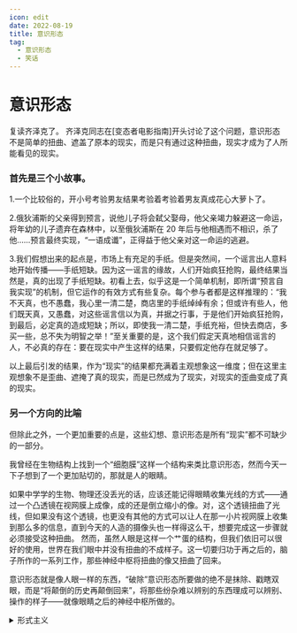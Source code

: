 ```yaml
---
icon: edit
date: 2022-08-19
title: 意识形态
tag:
  - 意识形态
  - 笑话
---
```


# 意识形态

复读齐泽克了。
齐泽克同志在[变态者电影指南]开头讨论了这个问题，意识形态不是简单的扭曲、遮盖了原本的现实，而是只有通过这种扭曲，现实才成为了人所能看见的现实。

### 首先是三个小故事。

1.一个比较俗的，开小号考验男友结果考验着考验着男友真成花心大萝卜了。

2.俄狄浦斯的父亲得到预言，说他儿子将会弑父娶母，他父亲竭力躲避这一命运，将年幼的儿子遗弃在森林中，以至俄狄浦斯在 20 年后与他相遇而不相识，杀了他……预言最终实现，“一语成谶”，正得益于他父亲对这一命运的逃避。

3.我们假想出来的起点是，市场上有充足的手纸。但是突然间，一个谣言出人意料地开始传播——手纸短缺。因为这一谣言的缘故，人们开始疯狂抢购，最终结果当然是，真的出现了手纸短缺。初看上去，似乎这是一个简单机制，即所谓“预言自我实现”的机制，但它运作的有效方式有些复杂。每个参与者都是这样推理的：“我不天真，也不愚蠢，我心里一清二楚，商店里的手纸绰绰有余；但或许有些人，他们既天真，又愚蠢，对这些谣言信以为真，并据之行事，于是他们开始疯狂抢购，到最后，必定真的造成短缺；所以，即使我一清二楚，手纸充裕，但快去商店，多买一些，总不失为明智之举！”至关重要的是，这个我们假定天真地相信谣言的人，不必真的存在：要在现实中产生这样的结果，只要假定他存在就足够了。

以上最后引发的结果，作为“现实”的结果都充满着主观想象这一维度；但在这里主观想象不是歪曲、遮掩了真的现实，而是已然成为了现实，对现实的歪曲变成了真的现实。

### 另一个方向的比喻

但除此之外，一个更加重要的点是，这些幻想、意识形态是所有“现实”都不可缺少的一部分。

我曾经在生物结构上找到一个“细胞膜”这样一个结构来类比意识形态，然而今天一下子想到了一个更加贴切的，那就是人的眼睛。

如果中学学的生物、物理还没丢光的话，应该还能记得眼睛收集光线的方式——通过一个凸透镜在视网膜上成像，成的还是倒立缩小的像。对，这个透镜扭曲了光线，但如果没有这个透镜，也更没有其他的方式可以让人在那一小片视网膜上收集到那么多的信息，直到今天的人造的摄像头也一样得这么干，想要完成这一步骤就必须接受这种扭曲。
然而，虽然人眼是这样一个艹蛋的结构，但我们依旧可以很好的使用，世界在我们眼中并没有扭曲的不成样子。这一切要归功于再之后的，脑子所作的一系列工作，那些神经中枢将扭曲的像又扭曲了回来。

意识形态就是像人眼一样的东西，“破除”意识形态所要做的绝不是抹除、戳瞎双眼，而是“将颠倒的历史再颠倒回来”，将那些纷杂难以辨别的东西理成可以辨别、操作的样子——就像眼睛之后的神经中枢所做的。

<details>
<summary>形式主义</summary>

曾经有个超市员工每次下班都推一个小推车出来，保安看了就觉得他偷了东西，可每次去检查都发现小推车里空无一物，这让保安很是头疼，他就是觉得员工不对劲，可又找不到员工偷了什么。后来才发现，原来员工偷的东西就是小推车！ ——为什么我是一个形式主义者。

从家庭，学校，社会，总有着各种形式主义，这些东西浪费着人的精力与社会资源，花费着百倍的资源干着一分的效果。 具体的有酒桌文化，学校、企业文化，以及各种其奇葩的活动，还有疫情里像“核酸检测大比武”...还有目光所见各种不合理的骚操作，它们似乎并没有什么特别的目的，它不指望带来什么实际的功效，它甚至不指望有人真的去相信这些，它所做的就是纯粹的宣泄力量。那些夸张的、荒谬的、毫无意义的“企业文化”，酒桌饭局，以及“不给我买就是不爱我”…它们明目张胆的暴露着自己的荒谬，让人“不相信”而只要人“去做”。甚至越荒谬、越让人不相信，而只要人在行为上服从，那就是最真诚、最有力的服从。是的，这些空洞的行为毫无意义，但这就是它最大的意义。

### 为什么要做一个形式主义者？
为什么要做一个形式主义者？为什么生产关系要先于生产力？为什么阶级斗争要先于发展生产力？ 那群蛀虫们无比清楚这一点，他们已在世界的各个地方牢牢的把握住了形式，却和放屁一样去鼓吹什么效率。形式是物质的，是比他们口中那些所谓的物质更具有现实力量的，这里是阶级斗争，这里是不可退让的地方。

我们并不需要废除形式，面对那些迂腐陈旧的东西，我们需要正确的、新的、让蛀虫们胆寒的形式主义。
</details>